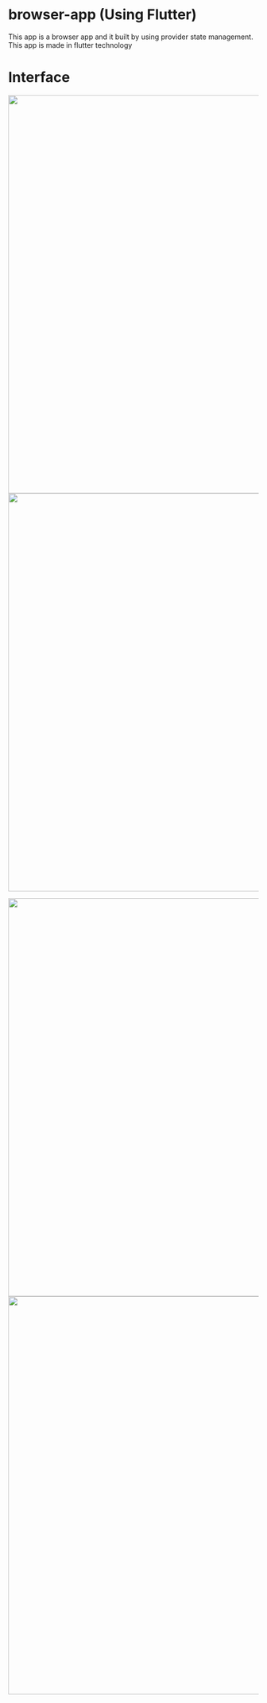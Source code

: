 # browser-app (Using Flutter)

This app is a browser app and it built by using provider state management. This app is made in flutter technology

# Interface

<img src="https://user-images.githubusercontent.com/125262692/218441640-8003071f-1079-41a4-8fd3-9d5374ac1a90.png" weight="700" height="800"/> <img src="https://user-images.githubusercontent.com/125262692/218442244-649a48d7-38c3-424e-9ede-58c60b51017b.png" weight="700" height="800"/> 

<img src="https://user-images.githubusercontent.com/125262692/218442305-a2591fe4-b7bb-49a4-9f8e-3cf1c8747317.png" weight="700" height="800"/> <img src="https://user-images.githubusercontent.com/125262692/218442332-a9bdcbd5-c8dd-4ee7-a0e3-dc00c34d32a2.png" weight="700" height="800"/> 

